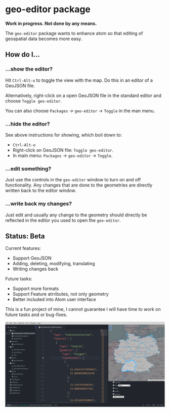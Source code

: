 # geo-editor package

**Work in progress. Not done by any means.**

The `geo-editor` package wants to enhance atom so that editing of geospatial data becomes more easy.

## How do I…

### …show the editor?

Hit `Ctrl-Alt-o` to toggle the view with the map. Do this in an editor of a GeoJSON file.

Alternatively, right-click on a open GeoJSON file in the standard editor and choose `Toggle geo-editor`.

You can also choose `Packages` → `geo-editor` → `Toggle` in the man menu.

### …hide the editor?

See above instructions for showing, which boil down to:

* `Ctrl-Alt-o`
* Right-click on GeoJSON file: `Toggle geo-editor`.
* In main menu: `Packages` → `geo-editor` → `Toggle`.

### …edit something?

Just use the controls in the `geo-editor` window to turn on and off functionality. Any changes that are done to the geometries are directly written back to the editor window.

### …write back my changes?

Just edit and usually any change to the geometry should directly be reflected in the editor you used to open the `geo-editor`.

## Status: Beta

Current features:

* Support GeoJSON
* Adding, deleting, modifying, translating
* Writing changes back

Future tasks:

* Support more formats
* Support Feature atrributes, not only geometry
* Better included into Atom user interface

This is a fun project of mine, I cannot guarantee I will have time to work on future tasks and or bug-fixes.

![A screenshot of the geo-editor package](geo-editor.png)
